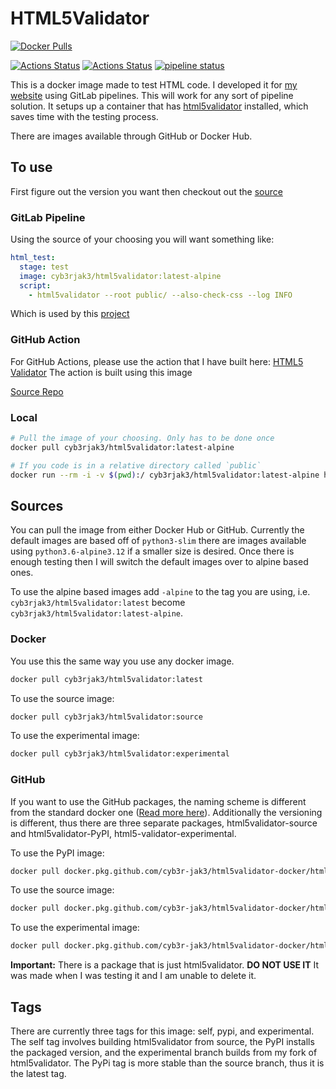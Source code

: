 # HTML5Validator

[![Docker Pulls](https://img.shields.io/docker/pulls/cyb3rjak3/html5validator)](https://hub.docker.com/r/cyb3rjak3/html5validator)

[![Actions Status](https://github.com/Cyb3r-Jak3/html5validator-docker/workflows/Docker%20CI/badge.svg)](https://github.com/Cyb3r-Jak3/html5validator-docker/actions) [![Actions Status](https://github.com/Cyb3r-Jak3/html5validator-docker/workflows/GitHub%20CI/badge.svg)](https://github.com/Cyb3r-Jak3/html5validator-docker/actions) [![pipeline status](https://gitlab.com/Cyb3r-Jak3/html5validator-docker/badges/master/pipeline.svg)](https://gitlab.com/Cyb3r-Jak3/html5validator-docker/-/commits/master)

This is a docker image made to test HTML code. I developed it for [my website](https://www.jwhite.network) using GitLab pipelines. This will work for any sort of pipeline solution. It setups up a container that has [html5validator](https://github.com/svenkreiss/html5validator) installed, which saves time with the testing process.

There are images available through GitHub or Docker Hub.

## To use

First figure out the version you want then checkout out the [source](#sources)

### GitLab Pipeline

Using the source of your choosing you will want something like:

```yaml
html_test:
  stage: test
  image: cyb3rjak3/html5validator:latest-alpine
  script:
    - html5validator --root public/ --also-check-css --log INFO
```

Which is used by this [project](.gitlab-ci.yml)

### GitHub Action

For GitHub Actions, please use the action that I have built here: [HTML5 Validator](https://github.com/marketplace/actions/html5-validator)
The action is built using this image

[Source Repo](https://github.com/Cyb3r-Jak3/html5validator-action)

### Local

```bash
# Pull the image of your choosing. Only has to be done once
docker pull cyb3rjak3/html5validator:latest-alpine

# If you code is in a relative directory called `public`
docker run --rm -i -v $(pwd):/ cyb3rjak3/html5validator:latest-alpine html5validator --root /public
```

## Sources

You can pull the image from either Docker Hub or GitHub. Currently the default images are based off of `python3-slim` there are images available using `python3.6-alpine3.12` if a smaller size is desired. Once there is enough testing then I will switch the default images over to alpine based ones.

To use the alpine based images add `-alpine` to the tag you are using, i.e. `cyb3rjak3/html5validator:latest` become `cyb3rjak3/html5validator:latest-alpine`.

### Docker

You use this the same way you use any docker image.

```bash
docker pull cyb3rjak3/html5validator:latest
```

To use the source image:  

```bash
docker pull cyb3rjak3/html5validator:source
```

To use the experimental image:  

```bash
docker pull cyb3rjak3/html5validator:experimental
```

### GitHub

If you want to use the GitHub packages, the naming scheme is different from the standard docker one ([Read more here](https://help.github.com/en/github/managing-packages-with-github-packages/configuring-docker-for-use-with-github-packages#installing-a-package)). Additionally the versioning is different, thus there are three separate packages, html5validator-source and html5validator-PyPI, html5-validator-experimental.

To use the PyPI image:  

```bash
docker pull docker.pkg.github.com/cyb3r-jak3/html5validator-docker/html5validator-pypi:latest
```

To use the source image:  

```bash
docker pull docker.pkg.github.com/cyb3r-jak3/html5validator-docker/html5validator-source:latest
```

To use the experimental image:  

```bash
docker pull docker.pkg.github.com/cyb3r-jak3/html5validator-docker/html5validator-experimental:latest
```

**Important:** There is a package that is just html5validator. **DO NOT USE IT** It was made when I was testing it and I am unable to delete it.

## Tags

There are currently three tags for this image: self, pypi, and experimental. The self tag involves building html5validator from source, the PyPI installs the packaged version, and the experimental branch builds from my fork of html5validator. The PyPi tag is more stable than the source branch, thus it is the latest tag.
